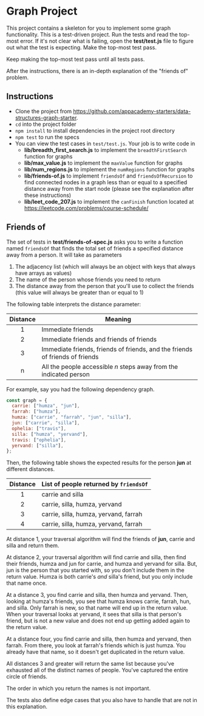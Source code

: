 # Graph Project

This project contains a skeleton for you to implement some graph functionality.
This is a test-driven project. Run the tests and read the top-most error. If
it's not clear what is failing, open the **test/test.js** file to figure out
what the test is expecting. Make the top-most test pass.

Keep making the top-most test pass until all tests pass.

After the instructions, there is an in-depth explanation of the "friends of"
problem.

## Instructions

- Clone the project from
  https://github.com/appacademy-starters/data-structures-graph-starter.
- `cd` into the project folder
- `npm install` to install dependencies in the project root directory
- `npm test` to run the specs
- You can view the test cases in `test/test.js`. Your job is to write code in
  - **lib/breadth_first_search.js** to implement the `breadthFirstSearch`
    function for graphs
  - **lib/max_value.js** to implement the `maxValue` function for graphs
  - **lib/num_regions.js** to implement the `numRegions` function for graphs
  - **lib/friends-of.js** to implement `friendsOf` and `friendsOfRecursion` to
    find connected nodes in a graph less than or equal to a specified distance
    away from the start node (please see the explanation after these
    instructions)
  - **lib/leet_code_207.js** to implement the `canFinish` function located
    at https://leetcode.com/problems/course-schedule/

## Friends of

The set of tests in **test/friends-of-spec.js** asks you to write a function
named `friendsOf` that finds the total set of friends a specified distance away
from a person. It will take as parameters

1. The adjacency list (which will always be an object with keys that always have
   arrays as values)
2. The name of the person whose friends you need to return
3. The distance away from the person that you'll use to collect the friends
   (this value will always be greater than or equal to 1)

The following table interprets the distance parameter:

| Distance | Meaning                                                                      |
| :------: | ---------------------------------------------------------------------------- |
|    1     | Immediate friends                                                            |
|    2     | Immediate friends and friends of friends                                     |
|    3     | Immediate friends, friends of friends, and the friends of friends of friends |
|    n     | All the people accessible _n_ steps away from the indicated person           |

For example, say you had the following dependency graph.

```js
const graph = {
  carrie: ["humza", "jun"],
  farrah: ["humza"],
  humza: ["carrie", "farrah", "jun", "silla"],
  jun: ["carrie", "silla"],
  ophelia: ["travis"],
  silla: ["humza", "yervand"],
  travis: ["ophelia"],
  yervand: ["silla"],
};
```

Then, the following table shows the expected results for the person **jun** at
different distances.

| Distance | List of people returned by `friendsOf` |
| :------: | -------------------------------------- |
|    1     | carrie and silla                       |
|    2     | carrie, silla, humza, yervand          |
|    3     | carrie, silla, humza, yervand, farrah  |
|    4     | carrie, silla, humza, yervand, farrah  |

At distance 1, your traversal algorithm will find the friends of **jun**, carrie
and silla and return them.

At distance 2, your traversal algorithm will find carrie and silla, then find
their friends, humza and jun for carrie, and humza and yervand for silla. But,
jun is the person that you started with, so you don't include them in the return
value. Humza is both carrie's _and_ silla's friend, but you only include that
name once.

At a distance 3, you find carrie and silla, then humza and yervand. Then,
looking at humza's friends, you see that humza knows carrie, farrah, hun, and
silla. Only farrah is new, so that name will end up in the return value. When
your traversal looks at yervand, it sees that silla is that person's friend, but
is not a new value and does not end up getting added again to the return value.

At a distance four, you find carrie and silla, then humza and yervand, then
farrah. From there, you look at farrah's friends which is just humza. You
already have that name, so it doesn't get duplicated in the return value.

All distances 3 and greater will return the same list because you've exhausted
all of the distinct names of people. You've captured the entire circle of
friends.

The order in which you return the names is not important.

The tests also define edge cases that you also have to handle that are not in
this explanation.
